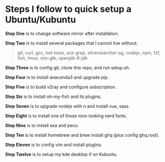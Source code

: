 # Steps I follow to quick setup a Ubuntu/Kubuntu

**Step One** is to change software mirror after installation.

**Step Two** is to install several packages that I cannot live without.

> git, curl, gcc, net-tools, ack-grep, silversearcher-ag, nodejs, npm, fzf, fish, tmux, vim-gtk, openjdk-8-jdk

**Step Three** is to config git, clone this repo, and run setup.sh.

**Step Four** is to install anaconda3 and upgrade pip.

**Step Five** is to build v2ray and configure subscription.

**Step Six** is to install oh-my-fish and its plugins.

**Step Seven** is to upgrade nodejs with n and install vue, sass.

**Step Eight** is to install one of those nice-looking nerd fonts.

**Step Nine** is to install exa and peco.

**Step Ten** is to install homebrew and brew install ghq (plus config ghq.root).

**Step Eleven** is to config vim and install plugins.

**Step Twelve** is to setup my kde desktop if on Kubuntu.
